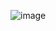 
![image](https://user-images.githubusercontent.com/60017090/137413582-d73ad653-976e-4a06-afcd-6e888ec64d13.png)
